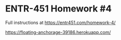 # ENTR-451 Homework #4

Full instructions at https://entr451.com/homework-4/


https://floating-anchorage-39186.herokuapp.com/
